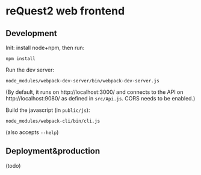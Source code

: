 # reQuest2 web frontend

## Development

Init: install node+npm, then run:
```
npm install
```

Run the dev server:
```
node_modules/webpack-dev-server/bin/webpack-dev-server.js
```
(By default, it runs on http://localhost:3000/ and connects to the API on http://localhost:9080/ as defined in `src/Api.js`. CORS needs to be enabled.)

Build the javascript (in `public/js`):
```
node_modules/webpack-cli/bin/cli.js
```
(also accepts `--help`)

## Deployment&production
(todo)
